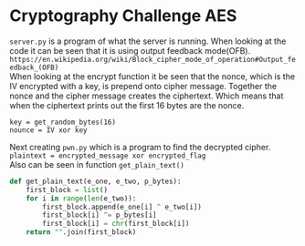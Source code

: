 # Cryptography Challenge AES

`server.py` is a program of what the server is running.
When looking at the code it can be seen that it is using output feedback mode(OFB).\
`https://en.wikipedia.org/wiki/Block_cipher_mode_of_operation#Output_feedback_(OFB)`\
When looking at the encrypt function it be seen that the nonce, which is the IV encrypted with a key, is prepend onto cipher message. Together the nonce and the cipher message creates the ciphertext. Which means that when the ciphertext prints out the first 16 bytes are the nonce. 

`key = get_random_bytes(16)`\
`nounce = IV xor key`

Next creating `pwn.py` which is a program to find the decrypted cipher.\
`plaintext = encrypted_message xor encrypted_flag`\
Also can be seen in function `get_plain_text()`

``` python
def get_plain_text(e_one, e_two, p_bytes):
    first_block = list()
    for i in range(len(e_two)):
        first_block.append(e_one[i] ^ e_two[i])
        first_block[i] ^= p_bytes[i]
        first_block[i] = chr(first_block[i])
    return "".join(first_block)
```


